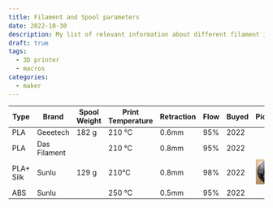 ```yaml
---
title: Filament and Spool parameters
date: 2022-10-30
description: My list of relevant information about different filament I printed with. 
draft: true
tags: 
  - 3D printer
  - macros
categories:
  - maker
---
```



|Type|Brand|Spool Weight|Print Temperature|Retraction|Flow|Buyed|Picture|
|---|---|---|---|---|---|---|---|
|PLA|Geeetech|182 g|210 °C|0.6mm|95%|2022||
|PLA|Das Filament||210 °C|0.8mm|95%|2022||
|PLA+ Silk|Sunlu|129 g|210°C|0.8mm|98%|2022|![Sunlu PLA+ Silk 2022](images/sunlu_pla_silk_2022.png "Sunlu PLA+ Silk 2022")|
|ABS|Sunlu||250 °C|0.5mm|95%|2022||
